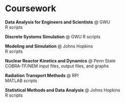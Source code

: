 # Coursework

**Data Analysis for Engineers and Scientists** @ GWU  
R scripts

**Discrete Systems Simulation** @ GWU
R scripts

**Modeling and Simulation** @ Johns Hopkins  
R scripts

**Nuclear Reactor Kinetics and Dynamics** @ Penn State  
COBRA-TF/NEM input files, output files, and graphs

**Radiation Transport Methods** @ RPI  
MATLAB scripts

**Statistical Methods and Data Analysis** @ Johns Hopkins  
R scripts
